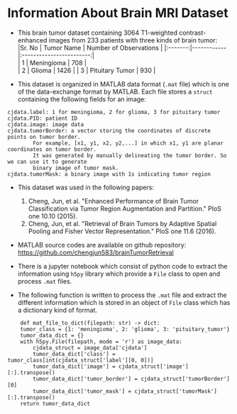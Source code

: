 # Information About Brain MRI Dataset

* This brain tumor dataset containing 3064 T1-weighted contrast-enhanced images from 233 patients with three kinds of brain tumor:  
	|Sr. No | Tumor Name | Number of Observations |
	|:-------:|------------|:------------------------:|  
	|	1	|	Meningioma	|	708	|  
	|	2	 |	Glioma	|	1426	| 
	|	3	|	Pituitary Tumor	|	930	|

* This dataset is organized in MATLAB data format (`.mat` file) which is one of the data-exchange format by MATLAB. Each file stores a `struct` containing the following fields for an image:

```text
cjdata.label: 1 for meningioma, 2 for glioma, 3 for pituitary tumor
cjdata.PID: patient ID
cjdata.image: image data
cjdata.tumorBorder: a vector storing the coordinates of discrete points on tumor border.
		For example, [x1, y1, x2, y2,...] in which x1, y1 are planar coordinates on tumor border.
		It was generated by manually delineating the tumor border. So we can use it to generate
		binary image of tumor mask.
cjdata.tumorMask: a binary image with 1s indicating tumor region
```

* This dataset was used in the following papers:
	1. Cheng, Jun, et al. "Enhanced Performance of Brain Tumor Classification via Tumor Region Augmentation and Partition." PloS one 10.10 (2015).
	2. Cheng, Jun, et al. "Retrieval of Brain Tumors by Adaptive Spatial Pooling and Fisher Vector Representation." PloS one 11.6 (2016). 
	
* MATLAB source codes are available on github repository: https://github.com/chengjun583/brainTumorRetrieval  
* There is a jupyter notebook which consist of python code to extract the information using `h5py` library which provide a `File` class to open and process `.mat` files.  
* The following function is written to process the `.mat` file and extract the different information which is stored in an object of `File` class which has a dictionary kind of format.
```python3
	def mat_file_to_dict(filepath: str) -> dict:
    tumor_class = {1: 'meningioma', 2: 'glioma', 3: 'pituitary_tumor'}
    tumor_data_dict = {}
    with h5py.File(filepath, mode = 'r') as image_data:
        cjdata_struct = image_data['cjdata']
        tumor_data_dict['class'] = tumor_class[int(cjdata_struct['label'][0, 0])]
        tumor_data_dict['image'] = cjdata_struct['image'][:].transpose()
        tumor_data_dict['tumor_border'] = cjdata_struct['tumorBorder'][0]
        tumor_data_dict['tumor_mask'] = cjdata_struct['tumorMask'][:].transpose()
    return tumor_data_dict
```
